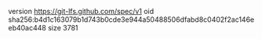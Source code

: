 version https://git-lfs.github.com/spec/v1
oid sha256:b4d1c163079b1d743b0cde3e944a50488506dfabd8c0402f2ac146eeb40ac448
size 3781
